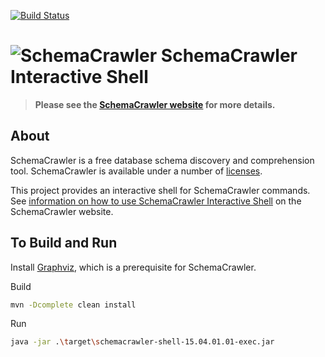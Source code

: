 [![Build Status](https://travis-ci.org/schemacrawler/SchemaCrawler-Shell.svg?branch=master)](https://travis-ci.org/schemacrawler/SchemaCrawler-Shell)

# ![SchemaCrawler](https://github.com/schemacrawler/SchemaCrawler/raw/master/schemacrawler-docs/logo/schemacrawler_logo.png?raw=true) SchemaCrawler Interactive Shell

> **Please see the [SchemaCrawler website](http://www.schemacrawler.com/) for more details.**

## About

SchemaCrawler is a free database schema discovery and comprehension tool. SchemaCrawler is available under a number of [licenses](http://sualeh.github.io/SchemaCrawler/license.html).

This project provides an interactive shell for SchemaCrawler commands. See [information on how to use SchemaCrawler Interactive Shell](https://www.schemacrawler.com/schemacrawler-shell.html) on the SchemaCrawler website.


## To Build and Run

Install [Graphviz](http://www.graphviz.org), which is a prerequisite for SchemaCrawler.

Build
```sh
mvn -Dcomplete clean install
```

Run
```sh
java -jar .\target\schemacrawler-shell-15.04.01.01-exec.jar
```
